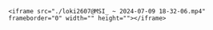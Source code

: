     <iframe src="./loki2607@MSI_ ~ 2024-07-09 18-32-06.mp4" frameborder="0" width="" height=""></iframe>
